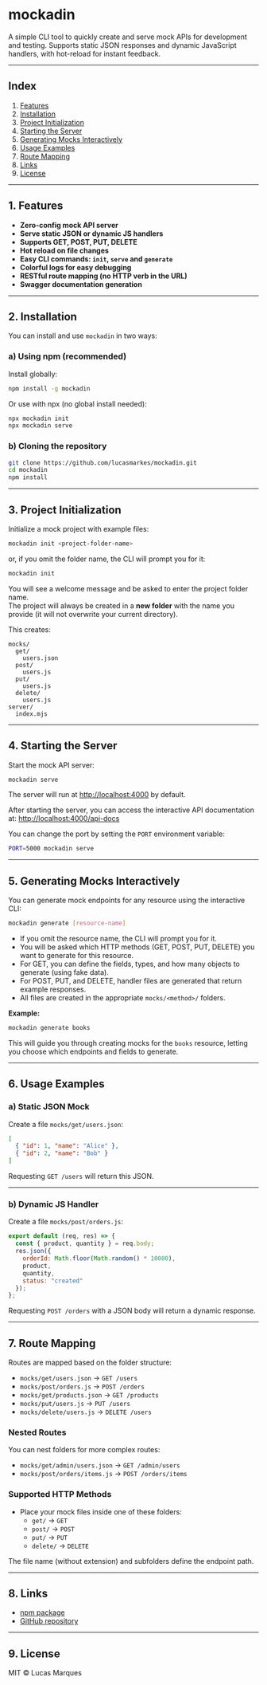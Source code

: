 # mockadin

A simple CLI tool to quickly create and serve mock APIs for development and testing. Supports static JSON responses and dynamic JavaScript handlers, with hot-reload for instant feedback.

---

## Index

1. [Features](#1-features)  
2. [Installation](#2-installation)  
3. [Project Initialization](#3-project-initialization)  
4. [Starting the Server](#4-starting-the-server)
5. [Generating Mocks Interactively](#5-generating-mocks-interactively)  
6. [Usage Examples](#6-usage-examples)  
7. [Route Mapping](#7-route-mapping)  
8. [Links](#8-links)  
9. [License](#9-license)  

---

## 1. Features

- **Zero-config mock API server**
- **Serve static JSON or dynamic JS handlers**
- **Supports GET, POST, PUT, DELETE**
- **Hot reload on file changes**
- **Easy CLI commands: `init`, `serve` and `generate`**
- **Colorful logs for easy debugging**
- **RESTful route mapping (no HTTP verb in the URL)**
- **Swagger documentation generation** 

---

## 2. Installation

You can install and use `mockadin` in two ways:

### a) Using npm (recommended)

Install globally:

```sh
npm install -g mockadin
```

Or use with npx (no global install needed):

```sh
npx mockadin init
npx mockadin serve
```

### b) Cloning the repository

```sh
git clone https://github.com/lucasmarkes/mockadin.git
cd mockadin
npm install
```

---

## 3. Project Initialization

Initialize a mock project with example files:

```sh
mockadin init <project-folder-name>
```
or, if you omit the folder name, the CLI will prompt you for it:

```sh
mockadin init
```

You will see a welcome message and be asked to enter the project folder name.  
The project will always be created in a **new folder** with the name you provide (it will not overwrite your current directory).

This creates:

```
mocks/
  get/
    users.json
  post/
    users.js
  put/
    users.js
  delete/
    users.js
server/
  index.mjs
```

---

## 4. Starting the Server

Start the mock API server:

```sh
mockadin serve
```

The server will run at [http://localhost:4000](http://localhost:4000) by default.  

After starting the server, you can access the interactive API documentation at:
[http://localhost:4000/api-docs](http://localhost:4000/docs)


You can change the port by setting the `PORT` environment variable:

```sh
PORT=5000 mockadin serve
```
---

## 5. Generating Mocks Interactively

You can generate mock endpoints for any resource using the interactive CLI:

```sh
mockadin generate [resource-name]
```

- If you omit the resource name, the CLI will prompt you for it.
- You will be asked which HTTP methods (GET, POST, PUT, DELETE) you want to generate for this resource.
- For GET, you can define the fields, types, and how many objects to generate (using fake data).
- For POST, PUT, and DELETE, handler files are generated that return example responses.
- All files are created in the appropriate `mocks/<method>/` folders.

**Example:**

```sh
mockadin generate books
```

This will guide you through creating mocks for the `books` resource, letting you choose which endpoints and fields to generate.

---

## 6. Usage Examples

### a) Static JSON Mock

Create a file `mocks/get/users.json`:

```json
[
  { "id": 1, "name": "Alice" },
  { "id": 2, "name": "Bob" }
]
```

Requesting `GET /users` will return this JSON.

---

### b) Dynamic JS Handler

Create a file `mocks/post/orders.js`:

```js
export default (req, res) => {
  const { product, quantity } = req.body;
  res.json({
    orderId: Math.floor(Math.random() * 10000),
    product,
    quantity,
    status: "created"
  });
};
```

Requesting `POST /orders` with a JSON body will return a dynamic response.

---

## 7. Route Mapping

Routes are mapped based on the folder structure:

- `mocks/get/users.json` → `GET /users`
- `mocks/post/orders.js` → `POST /orders`
- `mocks/get/products.json` → `GET /products`
- `mocks/put/users.js` → `PUT /users`
- `mocks/delete/users.js` → `DELETE /users`

### Nested Routes

You can nest folders for more complex routes:

- `mocks/get/admin/users.json` → `GET /admin/users`
- `mocks/post/orders/items.js` → `POST /orders/items`

### Supported HTTP Methods

- Place your mock files inside one of these folders:
  - `get/` → `GET`
  - `post/` → `POST`
  - `put/` → `PUT`
  - `delete/` → `DELETE`

The file name (without extension) and subfolders define the endpoint path.

---

## 8. Links

- [npm package](https://www.npmjs.com/package/mockadin)
- [GitHub repository](https://github.com/lucasmarkes/mockadin)

---

## 9. License

MIT © Lucas Marques
